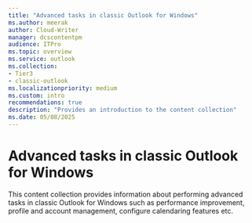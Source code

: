 ```yaml
---
title: "Advanced tasks in classic Outlook for Windows"
ms.author: meerak
author: Cloud-Writer
manager: dcscontentpm
audience: ITPro
ms.topic: overview
ms.service: outlook
ms.collection:
- Tier3
- classic-outlook
ms.localizationpriority: medium
ms.custom: intro
recommendations: true
description: "Provides an introduction to the content collection"
ms.date: 05/08/2025
---
```


# Advanced tasks in classic Outlook for Windows

This content collection provides information about performing advanced tasks in classic Outlook for Windows such as performance improvement, profile and account management, configure calendaring features etc.
